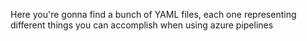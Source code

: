 Here you're gonna find a bunch of YAML files, each one representing different things you can accomplish when using azure pipelines
